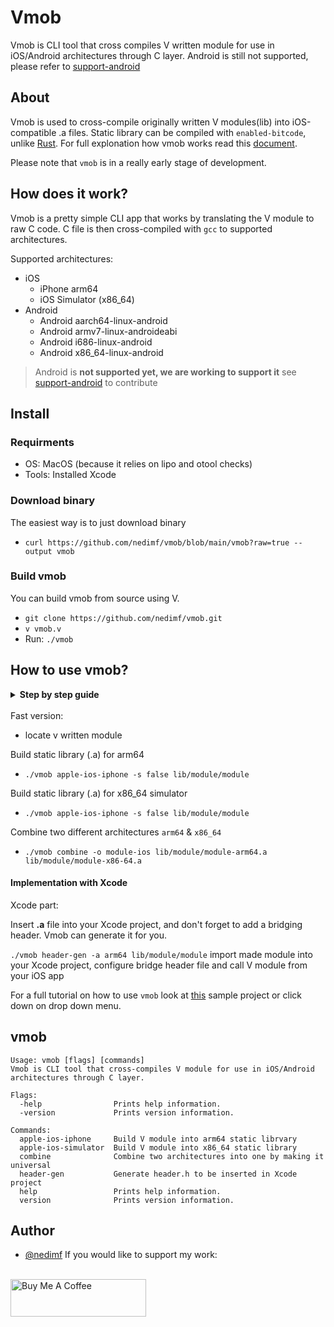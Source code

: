 # Vmob

Vmob is CLI tool that cross compiles V written module for use in iOS/Android architectures through C layer. 
Android is still not supported, please refer to [support-android](https://github.com/nedimf/vmob/blob/main/.github/docs/android-support.md)


## About 
Vmob is used to cross-compile originally written V modules(lib) into iOS-compatible .a files. Static library can be compiled with ```enabled-bitcode```, unlike [Rust](https://github.com/rust-lang/rust/issues/35968). For full explonation how vmob works read this [document](https://github.com/nedimf/vmob/blob/main/.github/docs/how_it_works_behind_scenes.md).

Please note that ```vmob``` is in a really early stage of development.

## How does it work?
Vmob is a pretty simple CLI app that works by translating the V module to raw C code. C file is then cross-compiled with ```gcc``` to supported architectures.

Supported architectures:
- iOS
  - iPhone arm64
  - iOS Simulator (x86_64)  
- Android 
	- Android aarch64-linux-android
	- Android armv7-linux-androideabi
	- Android i686-linux-android
	- Android x86_64-linux-android

>Android is **not supported yet, we are working to support it** see [support-android](https://github.com/nedimf/vmob/blob/main/.github/docs/android-support.md) to contribute

## Install 
### Requirments
- OS: MacOS (because it relies on lipo and otool checks)
- Tools: Installed Xcode
### Download binary
The easiest way is to just download binary
- ```curl https://github.com/nedimf/vmob/blob/main/vmob?raw=true --output vmob```

### Build vmob
You can build vmob from source using V.
- ``` git clone https://github.com/nedimf/vmob.git ```
- ```v vmob.v```
- Run: ```./vmob```

## How to use vmob?

<details><summary><b>Step by step guide</b></summary>
<p>

## iOS
1. Write your V module
> Be sure to use [export: ] followed by module name
```v
module vex
import math 

[export: vex_absolute_value]
pub fn vex_absolute_value(a f64) f64{
	return math.abs(a)
}

fn init(){
	println("Vex module has been called")
}

```
2. Build static library (.a file) targeting iPhone (arm64) 
   ```./vmob apple-ios-iphone -s false path/to/module```
3. Build static library (.a file) targeting iOS Simulator (x86_64)
   ```./vmob apple-ios-simulator -s false path/to/module```
4. Combine two targets into universal target
   ```./vmob combine -o modulename-ios path/to/module-arm64.a path/to/module-x86_64.a```
5. Generate header file that you will use as bridge between your library and Xcode
    ```./vmob header-gen -a arm64 path/to/module```

### Xcode: 

6. Open Xcode 
7. Create new folder called ```your-ios-module-name```
8. Drag and drop your universal ```modulename-ios.a``` and ```.h``` file 
9. New File -> C -> Enable Bridging Header
    - add line ```#include "modulename_header.h``` file
10. Call method from your Swift code

```swift
     override func viewDidLoad() {
        super.viewDidLoad()
        println(vex_absolute_value(-1)) // 1
    }
```

Have in mind this all this be automated in Xcode build script

## Android

```Not yet supported```
<hr>
</p>
</details>
<br>
Fast version:

- locate v written module

Build static library (.a) for arm64
- ```./vmob apple-ios-iphone -s false lib/module/module```

Build static library (.a) for x86_64 simulator 
- ```./vmob apple-ios-iphone -s false lib/module/module```
  
Combine two different architectures ```arm64``` & ```x86_64```
- ```./vmob combine -o module-ios lib/module/module-arm64.a lib/module/module-x86-64.a```

#### Implementation with Xcode
Xcode part: 

Insert **.a** file into your Xcode project, and don't forget to add a bridging header. Vmob can generate it for you. 

```./vmob header-gen -a arm64 lib/module/module``` import made module into your Xcode project, configure bridge header file and call V module from your iOS app

For a full tutorial on how to use ```vmob``` look at [this](https://github.com/nedimf/vmob/blob/main/.github/docs/sample-how-to-use-it.md) sample project or click down on drop down menu.


## vmob
```
Usage: vmob [flags] [commands]
Vmob is CLI tool that cross-compiles V module for use in iOS/Android architectures through C layer.

Flags:
  -help                Prints help information.
  -version             Prints version information.

Commands:
  apple-ios-iphone     Build V module into arm64 static librvary
  apple-ios-simulator  Build V module into x86_64 static library
  combine              Combine two architectures into one by making it universal
  header-gen           Generate header.h to be inserted in Xcode project
  help                 Prints help information.
  version              Prints version information.
```

## Author
- [@nedimf](https://twitter.com/nedimcodes)
If you would like to support my work:
<br>
  <a href="https://www.buymeacoffee.com/nedimcodes" target="_blank"><img src="https://cdn.buymeacoffee.com/buttons/v2/default-yellow.png" alt="Buy Me A Coffee" style="height: 60px !important;width: 217px !important;" ></a>
